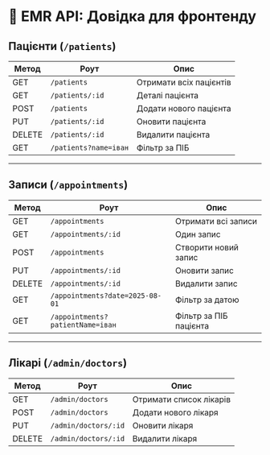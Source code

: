 # 📘 EMR API: Довідка для фронтенду

## Пацієнти (`/patients`)

| Метод  | Роут                  | Опис                    |
| ------ | --------------------- | ----------------------- |
| GET    | `/patients`           | Отримати всіх пацієнтів |
| GET    | `/patients/:id`       | Деталі пацієнта         |
| POST   | `/patients`           | Додати нового пацієнта  |
| PUT    | `/patients/:id`       | Оновити пацієнта        |
| DELETE | `/patients/:id`       | Видалити пацієнта       |
| GET    | `/patients?name=іван` | Фільтр за ПІБ           |

---

## Записи (`/appointments`)

| Метод  | Роут                             | Опис                   |
| ------ | -------------------------------- | ---------------------- |
| GET    | `/appointments`                  | Отримати всі записи    |
| GET    | `/appointments/:id`              | Один запис             |
| POST   | `/appointments`                  | Створити новий запис   |
| PUT    | `/appointments/:id`              | Оновити запис          |
| DELETE | `/appointments/:id`              | Видалити запис         |
| GET    | `/appointments?date=2025-08-01`  | Фільтр за датою        |
| GET    | `/appointments?patientName=іван` | Фільтр за ПІБ пацієнта |

---

## Лікарі (`/admin/doctors`)

| Метод  | Роут                 | Опис                    |
| ------ | -------------------- | ----------------------- |
| GET    | `/admin/doctors`     | Отримати список лікарів |
| POST   | `/admin/doctors`     | Додати нового лікаря    |
| PUT    | `/admin/doctors/:id` | Оновити лікаря          |
| DELETE | `/admin/doctors/:id` | Видалити лікаря         |
